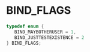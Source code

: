# BIND_FLAGS

```C
typedef enum {
   BIND_MAYBOTHERUSER = 1,
   BIND_JUSTTESTEXISTENCE = 2
} BIND_FLAGS;
```
